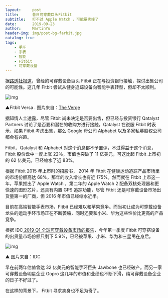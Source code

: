 ```yaml
---
layout:     post
title:      昔日可穿戴巨头Fitbit
subtitle:   打不过 Apple Watch ，可能要卖掉了
date:       2019-09-23
author:     MartinYu
header-img: img/post-bg-farbit.jpg
catalog: true
tags:
    - 手环
    - 手表
    - 智能
    - Fitbit
    - 可穿戴设备
---
```


据[路透社报道](https://www.reuters.com/article/us-fitbit-m-a-exclusive-idUSKBN1W525R)，曾经的可穿戴设备巨头 Fitbit 正在与投资银行接触，探讨出售公司的可能性。这几年 Fitbit 尝试从健身追踪设备向智能手表转型，但却不太顺利。

![img](https://cdn.vox-cdn.com/thumbor/wMJ-9PMQ9UwXoqo4D5zV3ZZvpzc=/0x0:2040x1360/1200x800/filters:focal(830x527:1156x853)/cdn.vox-cdn.com/uploads/chorus_image/image/59005257/ngarun_180312_2380_00010.0.jpg)

▲Fitbit Versa . 图片来自：[The Verge](https://www.theverge.com/2018/3/13/17111500/fitbit-versa-smartwatch-announced-fitness-wearable-preorder)

据知情人士透露，尽管 Fitbit 尚未决定是否要出售，但已经与投资银行 Qatalyst Partners 讨论了是否要和潜在的收购方进行接触，Qatalyst 在说服 Fitbit 时表示，如果 Fitbit 考虑出售，那么 Google 母公司 Alphabet 以及多家私募股权公司都会有兴趣。

Fitbit、Qatalyst 和 Alphabet 对这个消息都不予置评，不过得益于这个消息，Fitbit 股价盘中一度上涨 22％，市值也突破了 11 亿美元，可这比起 Fitbit 上市初的 62 亿美元，已经缩水了近 83%。

根据 Fitbit 2015 年上市时的招股书， 2014 年 Fitbit 在健康运动追踪产品市场里的市场份额高达 68%，那年的收入增长也有近 175%。然而就在 Fitbit 上市这一年，苹果推出了 Apple Watch ，第二年的 Apple Watch 2 配备双核处理器和更快速的图形芯片，还具有内置 GPS 追踪功能，尽管 Fitbit 还是可穿戴设备市场出货量第一的厂商，但 2016 年市值已经缩水近半。

目前在高端智能手表市场，Fitbit 已经难以和苹果竞争。而当初让成为可穿戴设备龙头的运动手环市场正在不断萎缩，同时还要和小米、华为这些性价比更高的产品竞争。

根据 IDC[ 2019 Q1 全球可穿戴设备市场的报告](http://www.199it.com/archives/885949.html)，今年第一季度 Fitbit 可穿搭设备的出货量市场份额只剩下 5.9%，已经被苹果、小米、华为和三星甩在身后。

![img](http://www.199it.com/wp-content/uploads/2019/06/1559477799-2988-e4cc0a415887e7f.png)

▲ 图片来自：IDC

早在前两年估值曾达 32 亿美元的智能手环巨头 Jawbone 也已经破产。而另一家可穿戴设备明星企业 Gopro 这几年的市值和业绩也不断下滑，纯可穿戴设备企业的日子不好过了。

在这样的背景下， Fitbit 寻求卖身也不足为奇了。